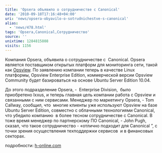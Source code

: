 ```yaml
---
title: 'Opsera объявило о сотрудничестве с Canonical'
date: '2010-09-18T17:16:48+04:00'
uri: 'news/opsera-obyavilo-o-sotrudnichestve-s-canonical'
alias: 
  - 'news/478.html'
tags: 'Opsera,Canonical,Сотрудничество'
source: ''
unixtime: 1284815808
visits: 1156
---
```

Компания Opsera, объявила о сотрудничестве с  Canonical. Opsera  является поставщиком открытых платформ для мониторинга сети, такой как [Opsview](http://opsview.com/). По заявлению компании теперь в качестве Linux платформы, Opsview Enterprise Edition, коммерческой версии Opsview Community будет базироваться на основе Ubuntu Server Edition 10.04.

До этого подразделение Opsera, -  Enterprise Division,  было приобретено Ixxus, и теперь главная цель компании работа с Opsview и связанными с ним сервисами. Менеджер по маркетингу Opsera, - Tom Callway, сообщил, что  многие клиенты уже используют Opsview на базе Ubuntu Server Edition, совместно с облачными технологиями Canonical, что убедило компанию  в более тесном сотрудничестве с Canonical. В тоже время менеджер по партнерскому ПО Canonical, - John Pugh, сказал, что такое сотрудничество - «отлично подходит для Canonical ”, с точки зрения осуществления техподдержки сервисов  и в финансовых секторах.

подробности: [h-online.com](http://www.h-online.com/open/news/item/Opsera-teams-up-with-Canonical-for-Opsview-on-Ubuntu-1080061.html)

